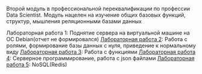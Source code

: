 Второй модуль в профессиональной переквалификации по профессии Data Scientist. Модуль нацелен на изучение общих базовых функций, структур, мышления реляционными базами данных 

Лабораторная работа 1: Поднятие сервера на виртуальной машине на ОС Debian(отчет не формировался)
[Лабораторная работа 2](https://github.com/lukianchik/SQL/blob/main/LAB2.ipynb): Работа с ролями, формирование базы данных с нуля, приведение к нормальному виду
[Лабораторная работа 3](https://github.com/lukianchik/SQL/blob/main/LAB3.ipynb): Работа с функциями
[Лабораторная работа 4](https://github.com/lukianchik/SQL/blob/main/LAB4.ipynb): Серверное программирование, работа с json файлами
[Лабораторная работа 5](https://github.com/lukianchik/SQL/blob/main/LAB5.ipynb): NoSQL(Redis)
